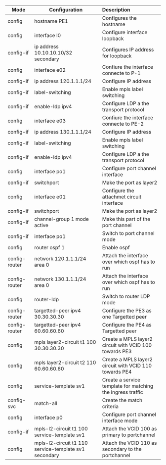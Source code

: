 

| Mode          | Configuration                                         | Description                                                |
| ------------- | ----------------------------------------------------- | :--------------------------------------------------------- |
| config        | hostname PE1                                          | Configures the hostname                                    |
| config        | interface l0                                          | Configure interface loopback                               |
| config-if     | ip address 10.10.10.10/32 secondary                   | Configures IP address for loopback                         |
| config        | interface e02                                         | Confiure the interface connecte to P-1                     |
| config-if     | ip address 120.1.1.1/24                               | Configure IP address                                       |
| config-if     | label-switching                                       | Enable mpls label switching                                |
| config-if     | enable-ldp ipv4                                       | Configure LDP a the transport protocol                     |
| config        | interface e03                                         | Confiure the interface connecte to PE-2                    |
| config-if     | ip address 130.1.1.1/24                               | Configure IP address                                       |
| config-if     | label-switching                                       | Enable mpls label switching                                |
| config-if     | enable-ldp ipv4                                       | Configure LDP a the transport protocol                     |
| config        | interface po1                                         | Configure port channel interface                           |
| config-if     | switchport                                            | Make the port as layer2                                    |
| config        | interface e01                                         | Configure the attachmet circuit interface                  |
| config-if     | switchport                                            | Make the port as layer2                                    |
| config-if     | channel-group 1 mode active                           | Make this part of the port channel                         |
| config-if     | interface po1                                         | Switch to port channel mode                                |
| config        | router ospf 1                                         | Enable ospf                                                |
| config-router | network 120.1.1.1/24 area 0                           | Attach the interface over which ospf has to run            |
| config-router | network 130.1.1.1/24 area 0                           | Attach the interface over which ospf has to run            |
| config        | router-ldp                                            | Switch to router LDP mode                                  |
| config-router | targetted-peer ipv4 30.30.30.30                       | Configure the PE3 as one Targetted peer                    |
| config-router | targetted-peer ipv4 60.60.60.60                       | Configure the PE4 as Targetted peer                        |
| config        | mpls layer2-circuit t1 100 30.30.30.30                | Create a MPLS layer2 circuit with VCID 100 towards PE3     |
| config        | mpls layer2-circuit t2 110 60.60.60.60                | Create a MPLS layer2 circuit with VCID 110 towards PE4     |
| config        | service-template sv1                                  | Create a service template for matching the ingress traffic |
| config-svc    | match-all                                             | Create the match criteria                                  |
| config        | interface p0                                          | Configure port channel interface mode                      |
| config-if     | mpls-l2-circuit t1 100 service-template sv1           | Attach the VCID 100 as primary to portchannel              |
| config        | mpls-l2-circuit t1 110 service-template sv1 secondary | Attach the VCID 110 as secondary to the portchannel        |

​	
